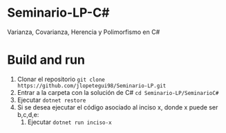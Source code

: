 # Seminario-LP-C#
Varianza, Covarianza, Herencia y Polimorfismo en C#
# Build and run
1. Clonar el repositorio ```git clone https://github.com/jlopetegui98/Seminario-LP.git```
1. Entrar a la carpeta con la solución de C# ```cd Seminario-LP/SeminarioC#```
1. Ejecutar ```dotnet restore```
1. Si se desea ejecutar el código asociado al inciso x, donde x puede ser b,c,d,e:
    1. Ejecutar ```dotnet run inciso-x```
